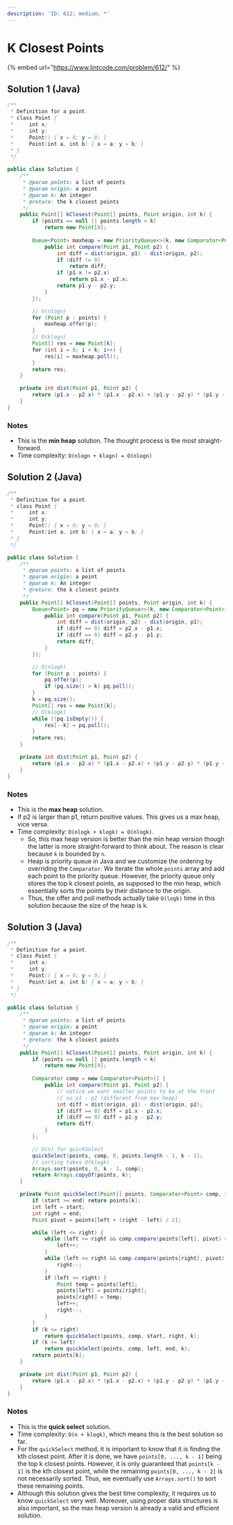 ```yaml
---
description: 'ID: 612; medium; *'
---
```


# K Closest Points

{% embed url="https://www.lintcode.com/problem/612/" %}

## Solution 1 \(Java\)

```java
/**
 * Definition for a point.
 * class Point {
 *     int x;
 *     int y;
 *     Point() { x = 0; y = 0; }
 *     Point(int a, int b) { x = a; y = b; }
 * }
 */

public class Solution {
    /**
     * @param points: a list of points
     * @param origin: a point
     * @param k: An integer
     * @return: the k closest points
     */
    public Point[] kClosest(Point[] points, Point origin, int k) {
        if (points == null || points.length < k)
            return new Point[0];
        
        Queue<Point> maxheap = new PriorityQueue<>(k, new Comparator<Point>() {
            public int compare(Point p1, Point p2) {
                int diff = dist(origin, p1) - dist(origin, p2);
                if (diff != 0)
                    return diff;
                if (p1.x != p2.x)
                    return p1.x - p2.x;
                return p1.y - p2.y;
            }
        });

        // O(nlogn)
        for (Point p : points) {
            maxheap.offer(p);
        }
        // O(klogn)
        Point[] res = new Point[k];
        for (int i = 0; i < k; i++) {
            res[i] = maxheap.poll();
        }
        return res;
    }

    private int dist(Point p1, Point p2) {
        return (p1.x - p2.x) * (p1.x - p2.x) + (p1.y - p2.y) * (p1.y - p2.y);
    }
}
```

### Notes

* This is the **min heap** solution. The thought process is the most straight-forward.
* Time complexity: `O(nlogn + klogn) = O(nlogn)`

## Solution 2 \(Java\)

```java
/**
 * Definition for a point.
 * class Point {
 *     int x;
 *     int y;
 *     Point() { x = 0; y = 0; }
 *     Point(int a, int b) { x = a; y = b; }
 * }
 */

public class Solution {
    /**
     * @param points: a list of points
     * @param origin: a point
     * @param k: An integer
     * @return: the k closest points
     */
    public Point[] kClosest(Point[] points, Point origin, int k) {
        Queue<Point> pq = new PriorityQueue<>(k, new Comparator<Point>() {
            public int compare(Point p1, Point p2) {
                int diff = dist(origin, p2) - dist(origin, p1);
                if (diff == 0) diff = p2.x - p1.x;
                if (diff == 0) diff = p2.y - p1.y;
                return diff;
            }
        });

        // O(nlogk)
        for (Point p : points) {
            pq.offer(p);
            if (pq.size() > k) pq.poll();
        }
        k = pq.size();
        Point[] res = new Point[k];
        // O(klogk)
        while (!pq.isEmpty()) {
            res[--k] = pq.poll();
        }
        return res;
    }

    private int dist(Point p1, Point p2) {
        return (p1.x - p2.x) * (p1.x - p2.x) + (p1.y - p2.y) * (p1.y - p2.y);
    }
}
```

### Notes

* This is the **max heap** solution. 
* If p2 is larger than p1, return positive values. This gives us a max heap, vice versa.
* Time complexity: `O(nlogk + klogk) = O(nlogk)`. 
  * So, this max heap version is better than the min heap version though the latter is more straight-forward to think about. The reason is clear because `k` is bounded by `n`.
  * Heap is priority queue in Java and we customize the ordering by overriding the `Comparator`. We iterate the whole `points` array and add each point to the priority queue. However, the priority queue only stores the top k closest points, as supposed to the min heap, which essentially sorts the points by their distance to the origin. 
  * Thus, the offer and poll methods actually take `O(logk)` time in this solution because the size of the heap is k.

## Solution 3 \(Java\)

```java
/**
 * Definition for a point.
 * class Point {
 *     int x;
 *     int y;
 *     Point() { x = 0; y = 0; }
 *     Point(int a, int b) { x = a; y = b; }
 * }
 */

public class Solution {
    /**
     * @param points: a list of points
     * @param origin: a point
     * @param k: An integer
     * @return: the k closest points
     */
    public Point[] kClosest(Point[] points, Point origin, int k) {
        if (points == null || points.length < k)
            return new Point[0];
        
        Comparator comp = new Comparator<Point>() {
            public int compare(Point p1, Point p2) {
                // notice we want smaller points to be at the front
                // so p1 - p2 (different from max heap)
                int diff = dist(origin, p1) - dist(origin, p2);
                if (diff == 0) diff = p1.x - p2.x;
                if (diff == 0) diff = p1.y - p2.y;
                return diff;
            }
        };

        // O(n) for quickSelect
        quickSelect(points, comp, 0, points.length - 1, k - 1);
        // sorting takes O(klogk)
        Arrays.sort(points, 0, k - 1, comp);
        return Arrays.copyOf(points, k);
    }

    private Point quickSelect(Point[] points, Comparator<Point> comp, int start, int end, int k) {
        if (start >= end) return points[k];
        int left = start;
        int right = end;
        Point pivot = points[left + (right - left) / 2];

        while (left <= right) {
            while (left <= right && comp.compare(points[left], pivot) < 0) {
                left++;
            }
            while (left <= right && comp.compare(points[right], pivot) > 0) {
                right--;
            }
            if (left <= right) {
                Point temp = points[left];
                points[left] = points[right];
                points[right] = temp;
                left++;
                right--;
            }
        }
        if (k <= right) 
            return quickSelect(points, comp, start, right, k);
        if (k >= left)
            return quickSelect(points, comp, left, end, k);
        return points[k];
    }

    private int dist(Point p1, Point p2) {
        return (p1.x - p2.x) * (p1.x - p2.x) + (p1.y - p2.y) * (p1.y - p2.y);
    }
}
```

### Notes

* This is the **quick select** solution.
* Time complexity: `O(n + klogk)`, which means this is the best solution so far. 
* For the `quickSelect` method, it is important to know that it is finding the kth closest point. After it is done, we have `points[0, ..., k - 1]` being the top k closest points. However, it is only guaranteed that `points[k - 1]` is the kth closest point, while the remaining `points[0, ..., k - 2]` is not necessarily sorted. Thus, we eventually use `Arrays.sort()` to sort these remaining points.
* Although this solution gives the best time complexity, it requires us to know `quickSelect` very well. Moreover, using proper data structures is also important, so the max heap version is already a valid and efficient solution.

